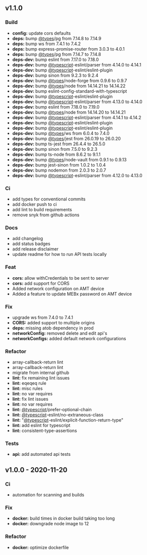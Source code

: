 <a name="v1.1.0"></a>
## v1.1.0

### Build
- **config:** update cors defaults
- **deps:** bump [@types](https://github.com/types)/pg from 7.14.8 to 7.14.9
- **deps:** bump ws from 7.4.1 to 7.4.2
- **deps:** bump express-promise-router from 3.0.3 to 4.0.1
- **deps:** bump [@types](https://github.com/types)/pg from 7.14.7 to 7.14.8
- **deps-dev:** bump eslint from 7.17.0 to 7.18.0
- **deps-dev:** bump [@typescript](https://github.com/typescript)-eslint/parser from 4.14.0 to 4.14.1
- **deps-dev:** bump [@typescript](https://github.com/typescript)-eslint/eslint-plugin
- **deps-dev:** bump sinon from 9.2.3 to 9.2.4
- **deps-dev:** bump [@types](https://github.com/types)/node-forge from 0.9.6 to 0.9.7
- **deps-dev:** bump [@types](https://github.com/types)/node from 14.14.21 to 14.14.22
- **deps-dev:** bump eslint-config-standard-with-typescript
- **deps-dev:** bump [@typescript](https://github.com/typescript)-eslint/eslint-plugin
- **deps-dev:** bump [@typescript](https://github.com/typescript)-eslint/parser from 4.13.0 to 4.14.0
- **deps-dev:** bump eslint from 7.18.0 to 7.19.0
- **deps-dev:** bump [@types](https://github.com/types)/node from 14.14.20 to 14.14.21
- **deps-dev:** bump [@typescript](https://github.com/typescript)-eslint/parser from 4.14.1 to 4.14.2
- **deps-dev:** bump [@typescript](https://github.com/typescript)-eslint/eslint-plugin
- **deps-dev:** bump [@typescript](https://github.com/typescript)-eslint/eslint-plugin
- **deps-dev:** bump [@types](https://github.com/types)/ws from 6.0.4 to 7.4.0
- **deps-dev:** bump [@types](https://github.com/types)/jest from 26.0.19 to 26.0.20
- **deps-dev:** bump ts-jest from 26.4.4 to 26.5.0
- **deps-dev:** bump sinon from 7.5.0 to 9.2.3
- **deps-dev:** bump ts-node from 8.6.2 to 9.1.1
- **deps-dev:** bump [@types](https://github.com/types)/node-vault from 0.9.1 to 0.9.13
- **deps-dev:** bump jest-sinon from 1.0.2 to 1.0.4
- **deps-dev:** bump nodemon from 2.0.3 to 2.0.7
- **deps-dev:** bump [@typescript](https://github.com/typescript)-eslint/parser from 4.12.0 to 4.13.0

### Ci
- add types for conventional commits
- add docker push to ci
- add lint to build requirements
- remove snyk from github actions

### Docs
- add changelog
- add status badges
- add release disclaimer
- update readme for how to run API tests locally

### Feat
- **cors:** allow withCredentials to be sent to server
- **cors:** add support for CORS
- Added network configuration on AMT device
- Added a feature to update MEBx password on AMT device

### Fix
- upgrade ws from 7.4.0 to 7.4.1
- **CORS:** added support to multiple origins
- **deps:** missing atob dependency in prod
- **networkConfig:** removed delete and edit api's
- **networkConfigs:** added default network configurations

### Refactor
- array-callback-return lint
- array-callback-return lint
- migrate from internal github
- **lint:** fix remaining lint issues
- **lint:** eqeqeq rule
- **lint:** misc rules
- **lint:** no var requires
- **lint:** fix lint issues
- **lint:** no var requires
- **lint:** [@typescript](https://github.com/typescript)/prefer-optional-chain
- **lint:** [@typescript](https://github.com/typescript)-eslint/no-extraneous-class
- **lint:** "[@typescript](https://github.com/typescript)-eslint/explicit-function-return-type"
- **lint:** add eslint for typescript
- **lint:** consistent-type-assertions

### Tests
- **api:** add automated api tests


<a name="v1.0.0"></a>
## v1.0.0 - 2020-11-20
### Ci
- automation for scanning and builds

### Fix
- **docker:** build times in docker build taking too long
- **docker:** downgrade node image to 12

### Refactor
- **docker:** optimize dockerfile

